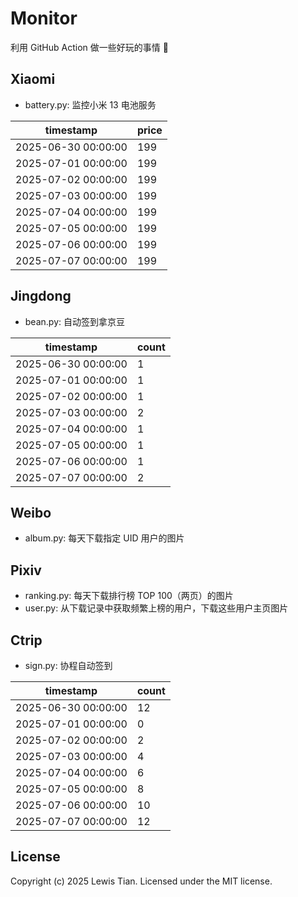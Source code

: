 # Monitor

利用 GitHub Action 做一些好玩的事情 🤣

## Xiaomi

- battery.py: 监控小米 13 电池服务

<!-- xiaomi13battery-start -->

| timestamp | price |
| --- | --- |
| 2025-06-30 00:00:00 | 199 |
| 2025-07-01 00:00:00 | 199 |
| 2025-07-02 00:00:00 | 199 |
| 2025-07-03 00:00:00 | 199 |
| 2025-07-04 00:00:00 | 199 |
| 2025-07-05 00:00:00 | 199 |
| 2025-07-06 00:00:00 | 199 |
| 2025-07-07 00:00:00 | 199 |

<!-- xiaomi13battery-end -->

## Jingdong

- bean.py: 自动签到拿京豆

<!-- jingdongbean-start -->

| timestamp | count |
| --- | --- |
| 2025-06-30 00:00:00 | 1 |
| 2025-07-01 00:00:00 | 1 |
| 2025-07-02 00:00:00 | 1 |
| 2025-07-03 00:00:00 | 2 |
| 2025-07-04 00:00:00 | 1 |
| 2025-07-05 00:00:00 | 1 |
| 2025-07-06 00:00:00 | 1 |
| 2025-07-07 00:00:00 | 2 |

<!-- jingdongbean-end -->

## Weibo

- album.py: 每天下载指定 UID 用户的图片

## Pixiv

- ranking.py: 每天下载排行榜 TOP 100（两页）的图片
- user.py: 从下载记录中获取频繁上榜的用户，下载这些用户主页图片

## Ctrip

- sign.py: 协程自动签到

<!-- ctrip_sign-start -->

| timestamp | count |
| --- | --- |
| 2025-06-30 00:00:00 | 12 |
| 2025-07-01 00:00:00 | 0 |
| 2025-07-02 00:00:00 | 2 |
| 2025-07-03 00:00:00 | 4 |
| 2025-07-04 00:00:00 | 6 |
| 2025-07-05 00:00:00 | 8 |
| 2025-07-06 00:00:00 | 10 |
| 2025-07-07 00:00:00 | 12 |

<!-- ctrip_sign-end -->

## License

Copyright (c) 2025 Lewis Tian. Licensed under the MIT license.
